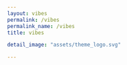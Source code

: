 ```yaml
---
layout: vibes
permalink: /vibes
permalink_name: /vibes
title: vibes

detail_image: "assets/theme_logo.svg"

---
```

